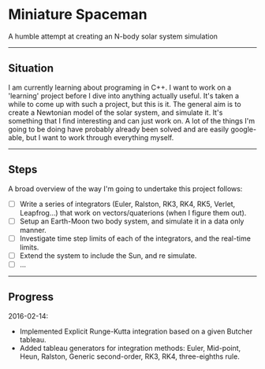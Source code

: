 # Miniature Spaceman
A humble attempt at creating an N-body solar system simulation

---
## Situation
I am currently learning about programing in C++. I want to work on a 'learning' project before I dive into anything actually useful. It's taken a while to come up with such a project, but this is it. The general aim is to create a Newtonian model of the solar system, and simulate it. It's something that I find interesting and can just work on. A lot of the things I'm going to be doing have probably already been solved and are easily google-able, but I want to work through everything myself.

---
## Steps
A broad overview of the way I'm going to undertake this project follows:
- [ ] Write a series of integrators (Euler, Ralston, RK3, RK4, RK5, Verlet, Leapfrog...) that work on vectors/quaterions (when I figure them out).
- [ ] Setup an Earth-Moon two body system, and simulate it in a data only manner.
- [ ] Investigate time step limits of each of the integrators, and the real-time limits.
- [ ] Extend the system to include the Sun, and re simulate.
- [ ] ...

---
## Progress
2016-02-14:
- Implemented Explicit Runge-Kutta integration based on a given Butcher tableau.
- Added tableau generators for integration methods: Euler, Mid-point, Heun, Ralston, Generic second-order, RK3, RK4, three-eighths rule.